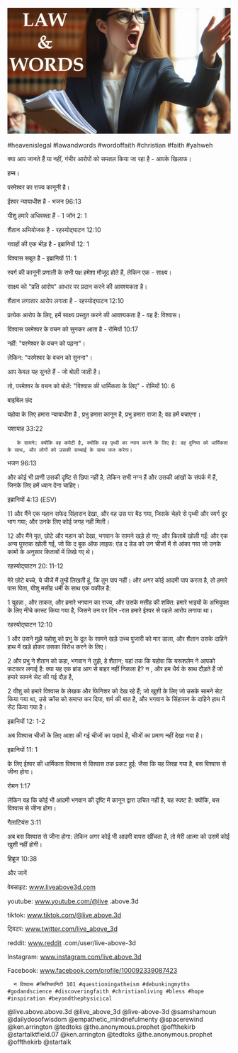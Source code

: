 ![Video cover image](../cover.jpg "cover photo")

#heavenislegal #lawandwords #wordoffaith #christian #faith #yahweh

क्या आप जानते हैं या नहीं, गंभीर आरोपों को समतल किया जा रहा है - आपके खिलाफ।

हम्म।

परमेश्वर का राज्य कानूनी है।

ईश्वर न्यायाधीश है - भजन 96:13

यीशु हमारे अधिवक्ता हैं - 1 जॉन 2: 1

शैतान अभियोजक है - रहस्योद्घाटन 12:10

  गवाहों की एक भीड़ है - इब्रानियों 12: 1

विश्वास सबूत है - इब्रानियों 11: 1

स्वर्ग की कानूनी प्रणाली के सभी पक्ष हमेशा मौजूद होते हैं, लेकिन एक - साक्ष्य।

साक्ष्य को "प्रति आरोप" आधार पर प्रदान करने की आवश्यकता है।

शैतान लगातार आरोप लगाता है - रहस्योद्घाटन 12:10

प्रत्येक आरोप के लिए, हमें साक्ष्य प्रस्तुत करने की आवश्यकता है - वह है: विश्वास।

विश्वास परमेश्वर के वचन को सुनकर आता है - रोमियों 10:17

नहीं: "परमेश्वर के वचन को पढ़ना"।

लेकिन: "परमेश्वर के वचन को सुनना"।

आप केवल यह सुनते हैं - जो बोली जाती है।

तो, परमेश्वर के वचन को बोलें: "विश्वास की धार्मिकता के लिए" - रोमियों 10: 6

बाइबिल छंद

यहोवा के लिए हमारा न्यायाधीश है , प्रभु हमारा कानून है, प्रभु हमारा राजा है; वह हमें बचाएगा।

यशायाह 33:22

       के सामने: क्योंकि वह कमेटी है, क्योंकि वह पृथ्वी का न्याय करने के लिए है: वह दुनिया को धार्मिकता के साथ, और लोगों को उसकी सच्चाई के साथ जज करेगा।

भजन 96:13

और कोई भी प्राणी उसकी दृष्टि से छिपा नहीं है, लेकिन सभी नग्न हैं और उसकी आंखों के संपर्क में हैं, जिनके लिए हमें ध्यान देना चाहिए।

इब्रानियों 4:13 (ESV)

11 और मैंने एक महान सफेद सिंहासन देखा, और वह उस पर बैठ गया, जिसके चेहरे से पृथ्वी और स्वर्ग दूर भाग गया; और उनके लिए कोई जगह नहीं मिली।

12 और मैंने मृत, छोटे और महान को देखा, भगवान के सामने खड़े हो गए; और किताबें खोली गईं: और एक अन्य पुस्तक खोली गई, जो कि द बुक ऑफ लाइफ: एंड द डेड को उन चीजों में से आंका गया जो उनके कामों के अनुसार किताबों में लिखे गए थे।

रहस्योद्घाटन 20: 11-12

मेरे छोटे बच्चे, ये चीजें मैं तुम्हें लिखती हूं, कि तुम पाप नहीं। और अगर कोई आदमी पाप करता है, तो हमारे पास पिता, यीशु मसीह धर्मी के साथ एक वकील है:

1 यूहन्ना , और ताकत, और हमारे भगवान का राज्य, और उसके मसीह की शक्ति: हमारे भाइयों के अभियुक्त के लिए नीचे कास्ट किया गया है, जिसने उन पर दिन -रात हमारे ईश्वर से पहले आरोप लगाया था।

रहस्योद्घाटन 12:10

1 और उसने मुझे यहोशू को प्रभु के दूत के सामने खड़े उच्च पुजारी को मार डाला, और शैतान उसके दाहिने हाथ में खड़े होकर उसका विरोध करने के लिए।

2 और प्रभु ने शैतान को कहा, भगवान ने तुझे, हे शैतान; यहां तक ​​कि यहोवा कि यरूशलेम ने आपको फटकार लगाई है: क्या यह एक ब्रांड आग से बाहर नहीं निकला है? न , और हम धैर्य के साथ दौड़ते हैं जो हमारे सामने सेट की गई दौड़ है,

2 यीशु को हमारे विश्वास के लेखक और फिनिशर को देख रहे हैं; जो खुशी के लिए जो उसके सामने सेट किया गया था, उसे क्रॉस को समाप्त कर दिया, शर्म की बात है, और भगवान के सिंहासन के दाहिने हाथ में सेट किया गया है।

इब्रानियों 12: 1-2

अब विश्वास चीजों के लिए आशा की गई चीजों का पदार्थ है, चीजों का प्रमाण नहीं देखा गया है।

इब्रानियों 11: 1

के लिए ईश्वर की धार्मिकता विश्वास से विश्वास तक प्रकट हुई: जैसा कि यह लिखा गया है, बस विश्वास से जीना होगा।

रोमन 1:17

लेकिन यह कि कोई भी आदमी भगवान की दृष्टि में कानून द्वारा उचित नहीं है, यह स्पष्ट है: क्योंकि, बस विश्वास से जीना होगा।

गैलाटियंस 3:11

अब बस विश्वास से जीना होगा: लेकिन अगर कोई भी आदमी वापस खींचता है, तो मेरी आत्मा को उसमें कोई खुशी नहीं होगी।

हिब्रूज 10:38

और जानें

वेबसाइट: www.liveabove3d.com

youtube: www.youtube.com/@live .above.3d

  tiktok: www.tiktok.com/@live.above.3d

ट्विटर: www.twitter.com/live_above_3d

reddit: www.reddit .com/user/live-above-3d

Instagram: www.instagram.com/live.above.3d

Facebook: www.facebook.com/profile/100092339087423

      न विश्वास #क्रिश्चियनिटी 101 #questioningatheism #debunkingmyths #godandscience #discoveringfaith #christianliving #bless #hope #inspiration #beyondthephysicical

@live.above.above.3d @live_above_3d @live-above-3d @samshamoun @dailydosofwisdom @empathetic_mindnefulmenty @spacerewind @ken.arrington @tedtoks @the.anonymous.prophet @offthekirb @startalktfield.07 @ken.arrington @tedtoks @the.anonymous.prophet @offthekirb @startalk